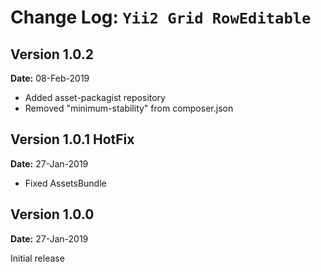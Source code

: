 Change Log: `Yii2 Grid RowEditable`
=======================

## Version 1.0.2

**Date:** 08-Feb-2019

-  Added asset-packagist repository
-  Removed "minimum-stability" from composer.json

## Version 1.0.1 HotFix

**Date:** 27-Jan-2019

- Fixed AssetsBundle

## Version 1.0.0

**Date:** 27-Jan-2019

Initial release
